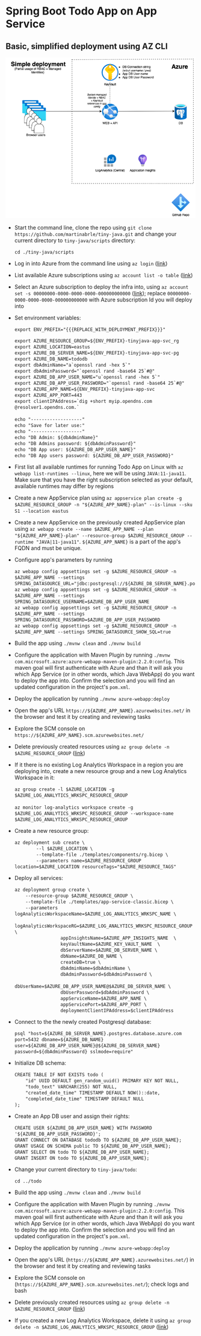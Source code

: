# Spring Boot Todo App on App Service
## Basic, simplified deployment using AZ CLI

![Architecture Diagram](../../diagrams/tiny-java-app-service-classic.png)

* Start the command line, clone the repo using ```git clone https://github.com/martinabrle/tiny-java.git``` and change your current directory to ```tiny-java/scripts``` directory:
    ```
    cd ./tiny-java/scripts
    ```
* Log in into Azure from the command line using ```az login``` ([link](https://docs.microsoft.com/en-us/cli/azure/authenticate-azure-cli))
* List available Azure subscriptions using ```az account list -o table``` ([link](https://docs.microsoft.com/en-us/cli/azure/account#az-account-list))
* Select an Azure subscription to deploy the infra into, using ```az account set -s 00000000-0000-0000-0000-000000000000```
  ([link](https://docs.microsoft.com/en-us/cli/azure/account#az-account-set)); replace ```00000000-0000-0000-0000-000000000000``` with Azure subscription Id you will deploy into


* Set environment variables:
    ```
    export ENV_PREFIX="{{{REPLACE_WITH_DEPLOYMENT_PREFIX}}}"
    ```

    ```
    export AZURE_RESOURCE_GROUP=${ENV_PREFIX}-tinyjava-app-svc_rg
    export AZURE_LOCATION=eastus
    export AZURE_DB_SERVER_NAME=${ENV_PREFIX}-tinyjava-app-svc-pg
    export AZURE_DB_NAME=tododb
    export dbAdminName="a`openssl rand -hex 5`"
    export dbAdminPassword="`openssl rand -base64 25`#@"
    export AZURE_DB_APP_USER_NAME="u`openssl rand -hex 5`"
    export AZURE_DB_APP_USER_PASSWORD="`openssl rand -base64 25`#@"
    export AZURE_APP_NAME=${ENV_PREFIX}-tinyjava-app-svc
    export AZURE_APP_PORT=443
    export clientIPAddress=`dig +short myip.opendns.com @resolver1.opendns.com.`

    echo "-------------------"
    echo "Save for later use:"
    echo "-------------------"
    echo "DB Admin: ${dbAdminName}"
    echo "DB Admins password: ${dbAdminPassword}"
    echo "DB App user: ${AZURE_DB_APP_USER_NAME}"
    echo "DB App users password: ${AZURE_DB_APP_USER_PASSWORD}"   
    ```

* First list all available runtimes for running Todo App on Linux with ```az webapp list-runtimes --linux```, here we will be using ```JAVA:11-java11```. Make sure that you have the right subscription selected as your default, available runtimes may differ by regions
* Create a new AppService plan using ```az appservice plan create -g $AZURE_RESOURCE_GROUP -n "${AZURE_APP_NAME}-plan" --is-linux --sku S1 --location eastus```
* Create a new AppService on the previously created AppService plan using ```az webapp create --name $AZURE_APP_NAME --plan "${AZURE_APP_NAME}-plan" --resource-group $AZURE_RESOURCE_GROUP --runtime "JAVA|11-java11"```. ```${AZURE_APP_NAME}``` is a part of the app's FQDN and must be unique.
* Configure app's parameters by running
  ```
  az webapp config appsettings set -g $AZURE_RESOURCE_GROUP -n $AZURE_APP_NAME --settings SPRING_DATASOURCE_URL="jdbc:postgresql://${AZURE_DB_SERVER_NAME}.postgres.database.azure.com:5432/${AZURE_DB_NAME}"
  az webapp config appsettings set -g $AZURE_RESOURCE_GROUP -n $AZURE_APP_NAME --settings SPRING_DATASOURCE_USERNAME=$AZURE_DB_APP_USER_NAME
  az webapp config appsettings set -g $AZURE_RESOURCE_GROUP -n $AZURE_APP_NAME --settings SPRING_DATASOURCE_PASSWORD=$AZURE_DB_APP_USER_PASSWORD
  az webapp config appsettings set -g $AZURE_RESOURCE_GROUP -n $AZURE_APP_NAME --settings SPRING_DATASOURCE_SHOW_SQL=true
  ```
*  Build the app using ```./mvnw clean``` and ```./mvnw build```
* Configure the application with Maven Plugin by running ```./mvnw com.microsoft.azure:azure-webapp-maven-plugin:2.2.0:config```. This maven goal will first authenticate with Azure and than it will ask you which App Service (or in other words, which Java WebApp) do you want to deploy the app into. Confirm the selection and you will find an updated configuration in the project's ```pom.xml```.
* Deploy the application by running ```./mvnw azure-webapp:deploy```
* Open the app's URL ```https://${AZURE_APP_NAME}.azurewebsites.net/``` in the browser and test it by creating and reviewing tasks
* Explore the SCM console on ```https://${AZURE_APP_NAME}.scm.azurewebsites.net/```
* Delete previously created resources using ```az group delete -n $AZURE_RESOURCE_GROUP``` ([link](https://docs.microsoft.com/en-us/cli/azure/group?view=azure-cli-latest#az-group-delete))





* If it there is no existing Log Analytics Workspace in a region you are deploying into, create a new resource group and a new Log Analytics Workspace in it:
    ```
    az group create -l $AZURE_LOCATION -g $AZURE_LOG_ANALYTICS_WRKSPC_RESOURCE_GROUP

    az monitor log-analytics workspace create -g $AZURE_LOG_ANALYTICS_WRKSPC_RESOURCE_GROUP --workspace-name $AZURE_LOG_ANALYTICS_WRKSPC_RESOURCE_GROUP
    ```

* Create a new resource group:
    ```
    az deployment sub create \
            --l $AZURE_LOCATION \
            --template-file ./templates/components/rg.bicep \
            --parameters name=$AZURE_RESOURCE_GROUP location=$AZURE_LOCATION resourceTags="$AZURE_RESOURCE_TAGS"
    ```   

* Deploy all services:
    ```
    az deployment group create \
        --resource-group $AZURE_RESOURCE_GROUP \
        --template-file ./templates/app-service-classic.bicep \
        --parameters logAnalyticsWorkspaceName=$AZURE_LOG_ANALYTICS_WRKSPC_NAME \
                     logAnalyticsWorkspaceRG=$AZURE_LOG_ANALYTICS_WRKSPC_RESOURCE_GROUP \
                     appInsightsName=$AZURE_APP_INSIGHTS_NAME  \
                     keyVaultName=$AZURE_KEY_VAULT_NAME  \
                     dbServerName=$AZURE_DB_SERVER_NAME \
                     dbName=$AZURE_DB_NAME \
                     createDB=true \
                     dbAdminName=$dbAdminName \
                     dbAdminPassword=$dbAdminPassword \
                     dbUserName=$AZURE_DB_APP_USER_NAME@$AZURE_DB_SERVER_NAME \
                     dbUserPassword=$dbAdminPassword \
                     appServiceName=$AZURE_APP_NAME \
                     appServicePort=$AZURE_APP_PORT \
                     deploymentClientIPAddress=$clientIPAddress
    ```

* Connect to the the newly created Postgresql database:
    ```
    psql "host=${AZURE_DB_SERVER_NAME}.postgres.database.azure.com port=5432 dbname=${AZURE_DB_NAME} user=${AZURE_DB_APP_USER_NAME}@${AZURE_DB_SERVER_NAME} password=${dbAdminPassword} sslmode=require"
    ```

* Initialize DB schema:
    ```
    CREATE TABLE IF NOT EXISTS todo (
        "id" UUID DEFAULT gen_random_uuid() PRIMARY KEY NOT NULL,
        "todo_text" VARCHAR(255) NOT NULL,
        "created_date_time" TIMESTAMP DEFAULT NOW()::date,
        "completed_date_time" TIMESTAMP DEFAULT NULL
    );
    ```

* Create an App DB user and assign their rights:
    ```
    CREATE USER ${AZURE_DB_APP_USER_NAME} WITH PASSWORD '${AZURE_DB_APP_USER_PASSWORD}';
    GRANT CONNECT ON DATABASE tododb TO ${AZURE_DB_APP_USER_NAME};
    GRANT USAGE ON SCHEMA public TO ${AZURE_DB_APP_USER_NAME};
    GRANT SELECT ON todo TO ${AZURE_DB_APP_USER_NAME};
    GRANT INSERT ON todo TO ${AZURE_DB_APP_USER_NAME};
    ```

* Change your current directory to ```tiny-java/todo```:
    ```
    cd ../todo
    ```
* Build the app using ```./mvnw clean``` and ```./mvnw build```
* Configure the application with Maven Plugin by running ```./mvnw com.microsoft.azure:azure-webapp-maven-plugin:2.2.0:config```. This maven goal will first authenticate with Azure and than it will ask you which App Service (or in other words, which Java WebApp) do you want to deploy the app into. Confirm the selection and you will find an updated configuration in the project's ```pom.xml```.
* Deploy the application by running ```./mvnw azure-webapp:deploy```
* Open the app's URL (```https://${AZURE_APP_NAME}.azurewebsites.net/```) in the browser and test it by creating and reviewing tasks
* Explore the SCM console on (```https://${AZURE_APP_NAME}.scm.azurewebsites.net/```); check logs and bash
* Delete previously created resources using ```az group delete -n $AZURE_RESOURCE_GROUP``` ([link](https://docs.microsoft.com/en-us/cli/azure/group?view=azure-cli-latest#az-group-delete))
* If you created a new Log Analytics Workspace, delete it using  ```az group delete -n $AZURE_LOG_ANALYTICS_WRKSPC_RESOURCE_GROUP``` ([link](https://docs.microsoft.com/en-us/cli/azure/group?view=azure-cli-latest#az-group-delete))

